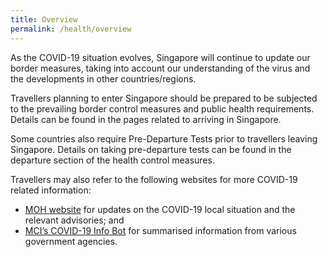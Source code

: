 ```yaml
---
title: Overview
permalink: /health/overview
---
```


As the COVID-19 situation evolves, Singapore will continue to update our border measures, taking into account our understanding of the virus and the developments in other countries/regions.

Travellers planning to enter Singapore should be prepared to be subjected to the prevailing border control measures and public health requirements. Details can be found in the pages related to arriving in Singapore.

Some countries also require Pre-Departure Tests prior to travellers leaving Singapore. Details on taking pre-departure tests can be found in the departure section of the health control measures.

Travellers may also refer to the following websites for more COVID-19 related information:
- [MOH website](https://www.moh.gov.sg) for updates on the COVID-19 local situation and the relevant advisories; and
- [MCI’s COVID-19 Info Bot](https://www.gov.sg/infobot) for summarised information from various government agencies.
